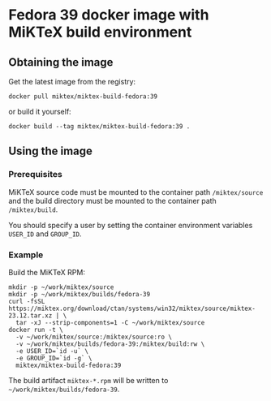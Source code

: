 # Fedora 39 docker image with MiKTeX build environment

## Obtaining the image

Get the latest image from the registry:

    docker pull miktex/miktex-build-fedora:39

or build it yourself:

    docker build --tag miktex/miktex-build-fedora:39 .

## Using the image

### Prerequisites

MiKTeX source code must be mounted to the container path `/miktex/source` and
the build directory must be mounted to the container path `/miktex/build`.

You should specify a user by setting the container environment variables
`USER_ID` and `GROUP_ID`.

### Example

Build the MiKTeX RPM:

    mkdir -p ~/work/miktex/source
    mkdir -p ~/work/miktex/builds/fedora-39
    curl -fsSL https://miktex.org/download/ctan/systems/win32/miktex/source/miktex-23.12.tar.xz | \
      tar -xJ --strip-components=1 -C ~/work/miktex/source
    docker run -t \
      -v ~/work/miktex/source:/miktex/source:ro \
      -v ~/work/miktex/builds/fedora-39:/miktex/build:rw \
      -e USER_ID=`id -u` \
      -e GROUP_ID=`id -g` \
      miktex/miktex-build-fedora:39

The build artifact `miktex-*.rpm` will be written to
`~/work/miktex/builds/fedora-39`.
